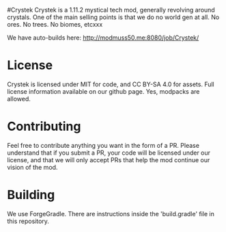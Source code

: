 #Crystek
Crystek is a 1.11.2 mystical tech mod, generally revolving around crystals. One of the main selling points is that we do no world gen at all. No ores. No trees. No biomes, etcxxx

We have auto-builds here: http://modmuss50.me:8080/job/Crystek/

# License
Crystek is licensed under MIT for code, and CC BY-SA 4.0 for assets. Full license information available on our github page. Yes, modpacks are allowed.

# Contributing
Feel free to contribute anything you want in the form of a PR. Please understand that if you submit a PR, your code will be licensed under our license, and that we will only accept PRs that help the mod continue our vision of the mod.

# Building
We use ForgeGradle. There are instructions inside the 'build.gradle' file in this repository.
